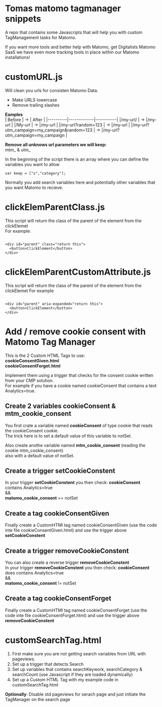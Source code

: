 # Tomas matomo tagmanager snippets
A repo that contains some Javascripts that will help you with custom TagManagement tasks for Matomo.

If you want more tools and better help with Matomo, get Digitalists Matomo SaaS we have even more tracking tools in place within our Matomo installations!

# customURL.js 
Will clean you urls for consisten Matomo Data.
- Make URLS lowercase
- Remove trailing slashes

**Eamples**  
|  Before |  -> | After  |
|----------|-------------|-----------|
|/my-url/ | -> |/my-url  |
|/My-url | -> |/my-url  |
|/my-url?random=123 | -> |/my-url  |
|/my-url?utm_campaign=my_campaign&random=123 | -> |/my-url?utm_campaign=my_campaign |



**Remove all unknows url parameters we will keep:**  
mtm_ & utm_  

In the beginning of the script there is an array where you can define the variables you want to allow
```
var keep = ["s","category"];
```
Normally you add search variables here and potentially other variables that you want Matomo to recieve.


# clickElemParentClass.js 
This script will return the class of the parent of the element from the clickElemet  
For example:  
```

<div id="parent" class="return this">
  <button>ClickElement</button>
</div>
```


# clickElemParentCustomAttribute.js 

This script will return the class of the parent of the element from the clickElemet
For example
```

<div id="parent" aria-expanded="return this">
  <button>ClickElement</button>
</div>  
```

# Add / remove cookie consent with Matomo Tag Manager
This is the 2 Custom HTML Tags to use:  
**cookieConsentGiven.html**  
**cookieConsentForget.html**  

Implement them using a trigger that checks for the consent cookie written from your CMP solution.  
For example if you have a cookie named cookieConsent that contains a text Analytics=true. 

## Create 2 variables cookieConsent & mtm_cookie_consent
You first crate a variable named **cookieConsent** of type cookie that reads the cookieConsent cookie.  
The trick here is to set a default value of this variable to notSet.  

Also create anothe variable named **mtm_cookie_consent** (reading the cookie mtm_cookie_consent)   
also with a default value of notSet. 

## Create a trigger setCookieConstent
In your trigger **setCookieConstent** you then check: 
**cookieConsent** contains Analytics=true  
&&  
**matomo_cookie_consent** == notSet  

## Create a tag cookieConsentGiven

Finally create a CustomHTMl tag named cookieConsentGiven (use the code inte file cookieConsentGiven.html)
and use the trigger above **setCookieConstent** 

## Create a trigger removeCookieConstent

You can also create a reverse trigger **removeCookieConstent**  
In your trigger **removeCookieConstent** you then check: 
**cookieConsent** does contains Analytics=true  
&&  
**matomo_cookie_consent** != notSet  

## Create a tag cookieConsentForget
Finally create a CustomHTMl tag named cookieConsentForget (use the code inte file cookieConsentForget.html)
and use the trigger above **removeCookieConstent** 

# customSearchTag.html

1. First make sure you are not getting search variables from URL with pageviews.  
2. Set up a trigger that detects Search
3. Set up variables that contains searchKeywork, searchCategory & searchCount (use Javascript if they are loaded dynamically)
4. Set up a Custom HTML Tag with my example code in customSearchTag.html 

**Optionally**: Disable std pageviews for serach page and just initiate the TagManager on the search page


